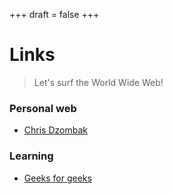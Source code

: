 +++
draft = false
+++

# Links

> Let's surf the World Wide Web!


### Personal web

- [Chris Dzombak](https://www.dzombak.com/)


### Learning

- [Geeks for geeks](https://www.geeksforgeeks.org/)